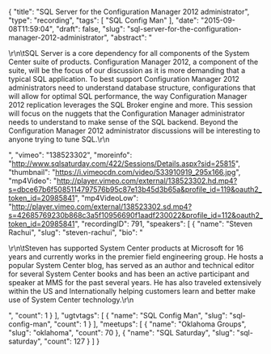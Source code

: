 {
  "title": "SQL Server for the Configuration Manager 2012 administrator",
  "type": "recording",
  "tags": [
    "SQL Config Man"
  ],
  "date": "2015-09-08T11:59:04",
  "draft": false,
  "slug": "sql-server-for-the-configuration-manager-2012-administrator",
  "abstract": "<p>\r\n\tSQL Server is a core dependency for all components of the System Center suite of products.  Configuration Manager 2012, a component of the suite, will be the focus of our discussion as it is more demanding that a typical SQL application.  To best support Configuration Manager 2012 administrators need to understand database structure, configurations that will allow for optimal SQL performance, the way Configuration Manager 2012 replication leverages the SQL Broker engine and more.  This session will focus on the nuggets that the Configuration Manager administrator needs to understand to make sense of the SQL backend.  Beyond the Configuration Manager 2012 administrator discussions will be interesting to anyone trying to tune SQL.\r\n</p>",
  "vimeo": "138523302",
  "moreinfo": "http://www.sqlsaturday.com/422/Sessions/Details.aspx?sid=25815",
  "thumbnail": "https://i.vimeocdn.com/video/533910919_295x166.jpg",
  "mp4Video": "http://player.vimeo.com/external/138523302.hd.mp4?s=dbce67b6f5085114797576b95c87e13b45d3b65a&profile_id=119&oauth2_token_id=20985841",
  "mp4VideoLow": "http://player.vimeo.com/external/138523302.sd.mp4?s=42685769230b868c3a5f10956690f1aadf230022&profile_id=112&oauth2_token_id=20985841",
  "recordingID": 791,
  "speakers": [
    {
      "name": "Steven Rachui",
      "slug": "steven-rachui",
      "bio": "<p>\r\n\tSteven has supported System Center products at Microsoft for 16 years and currently works in the premier field engineering group. He hosts a popular System Center blog, has served as an author and technical editor for several System Center books and has been an active participant and speaker at MMS for the past several years. He has also traveled extensively within the US and Internationally helping customers learn and better make use of System Center technology.\r\n</p>",
      "count": 1
    }
  ],
  "ugtvtags": [
    {
      "name": "SQL Config Man",
      "slug": "sql-config-man",
      "count": 1
    }
  ],
  "meetups": [
    {
      "name": "Oklahoma Groups",
      "slug": "oklahoma",
      "count": 70
    },
    {
      "name": "SQL Saturday",
      "slug": "sql-saturday",
      "count": 127
    }
  ]
}